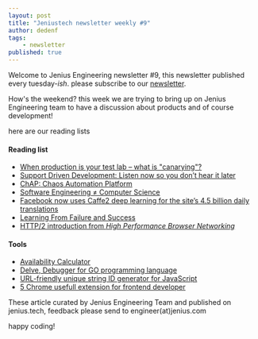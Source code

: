 ```yaml
---
layout: post
title: "Jeniustech newsletter weekly #9"
author: dedenf
tags:
    - newsletter
published: true
---
```


Welcome to Jenius Engineering newsletter #9, this newsletter published every tuesday-*ish*. please subscribe to our [newsletter](http://jenius.tech/newsletter).

How's the weekend? this week we are trying to bring up on Jenius Engineering team to have a discussion about products and of course development!

here are our reading lists

#### Reading list 
- [When production is your test lab – what is "canarying"?](https://www.enterpriseirregulars.com/117624/production-test-lab-canarying/)
- [Support Driven Development: Listen now so you don’t hear it later](https://blog.scalyr.com/2017/07/support-driven-development/)
- [ChAP: Chaos Automation Platform](https://medium.com/netflix-techblog/chap-chaos-automation-platform-53e6d528371f)
- [Software Engineering ≠ Computer Science](http://www.drdobbs.com/architecture-and-design/software-engineering-computer-science/217701907)
- [Facebook now uses Caffe2 deep learning for the site’s 4.5 billion daily translations](https://venturebeat.com/2017/08/03/facebook-now-uses-caffe2-deep-learning-for-the-sites-4-5-billion-daily-translations/)
- [Learning From Failure and Success](https://medium.com/production-ready/learning-from-failure-and-success-955a2ef1405)
- [HTTP/2 introduction from _High Performance Browser Networking_](http://chimera.labs.oreilly.com/books/1230000000545/ch12.html)


#### Tools
- [Availability Calculator](https://dastergon.github.io/availability-calculator/)
- [Delve, Debugger for GO programming language](https://github.com/derekparker/delve)
- [URL-friendly unique string ID generator for JavaScript](https://github.com/ai/nanoid)
- [5 Chrome usefull extension for frontend developer](https://www.proteusthemes.com/blog/5-most-useful-google-chrome-extensions-for-wordpress-website-makers/)

These article curated by Jenius Engineering Team and published on jenius.tech, feedback please send to engineer(at)jenius.com   

happy coding!
